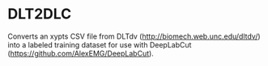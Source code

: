# DLT2DLC

Converts an xypts CSV file from DLTdv (http://biomech.web.unc.edu/dltdv/) into a labeled training dataset for use with DeepLabCut (https://github.com/AlexEMG/DeepLabCut).
